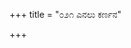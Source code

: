 +++
title = "೦೨೧ ಎನಲು ಕರ್ಣನ"

+++
<div class="audioEmbed"  src="https://archive.org/download/kumAra-vyAsa-bhArata_kaGaPa_with_metadata/05_udyOga__10__021_enalu_karNana.mp3" caption="ಗ-ಪ"></div>